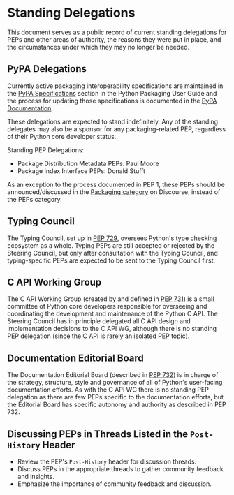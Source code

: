 # Standing Delegations

This document serves as a public record of current standing delegations for
PEPs and other areas of authority, the reasons they were put in place, and
the circumstances under which they may no longer be needed.

## PyPA Delegations

Currently active packaging interoperability specifications are maintained in
the [PyPA Specifications] section in the Python Packaging User Guide and the
process for updating those specifications is documented in the [PyPA
Documentation].

These delegations are expected to stand indefinitely. Any of the standing
delegates may also be a sponsor for any packaging-related PEP, regardless
of their Python core developer status.

Standing PEP Delegations:

- Package Distribution Metadata PEPs: Paul Moore
- Package Index Interface PEPs: Donald Stufft

[PyPA Specifications]: https://packaging.python.org/specifications/
[PyPA Documentation]: https://www.pypa.io/en/latest/specifications/

As an exception to the process documented in PEP 1, these PEPs should
be announced/discussed in the [Packaging category] on Discourse,
instead of the PEPs category.

[Packaging category]: https://discuss.python.org/c/14

## Typing Council

The Typing Council, set up in [PEP 729](https://peps.python.org/pep-0729/),
oversees Python's type checking ecosystem as a whole. Typing PEPs are still
accepted or rejected by the Steering Council, but only after consultation
with the Typing Council, and typing-specific PEPs are expected to be sent to
the Typing Council first.

## C API Working Group

The C API Working Group (created by and defined in [PEP
731](https://peps.python.org/pep-0731/)) is a small committee of Python core
developers responsible for overseeing and coordinating the development and
maintenance of the Python C API. The Steering Council has in principle
delegated all C API design and implementation decisions to the C API WG,
although there is no standing PEP delegation (since the C API is rarely an
isolated PEP topic).

## Documentation Editorial Board

The Documentation Editorial Board (described in [PEP
732](https://peps.python.org/pep-0732/)) is in charge of the strategy,
structure, style and governance of all of Python's user-facing documentation
efforts. As with the C API WG there is no standing PEP delegation as there are
few PEPs specific to the documentation efforts, but the Editorial Board has
specific autonomy and authority as described in PEP 732.

## Discussing PEPs in Threads Listed in the `Post-History` Header

- Review the PEP's `Post-History` header for discussion threads.
- Discuss PEPs in the appropriate threads to gather community feedback and insights.
- Emphasize the importance of community feedback and discussion.
